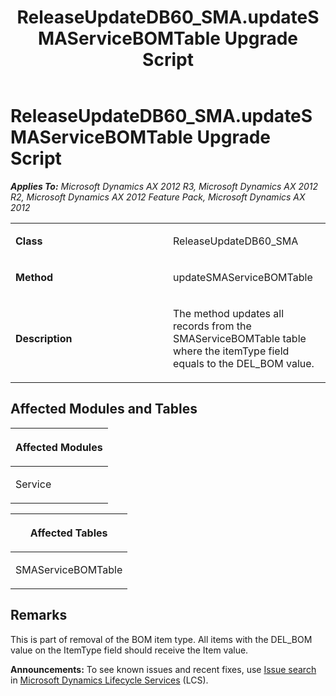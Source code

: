 ﻿---
title: ReleaseUpdateDB60_SMA.updateSMAServiceBOMTable Upgrade Script
TOCTitle: ReleaseUpdateDB60_SMA.updateSMAServiceBOMTable Upgrade Script
ms:assetid: 493a6fd0-b338-bd87-f0d7-18e3da2fe6b2
ms:mtpsurl: https://msdn.microsoft.com/en-us/library/JJ685348(v=AX.60)
ms:contentKeyID: 49708032
ms.date: 05/18/2015
mtps_version: v=AX.60
---

# ReleaseUpdateDB60\_SMA.updateSMAServiceBOMTable Upgrade Script 


_**Applies To:** Microsoft Dynamics AX 2012 R3, Microsoft Dynamics AX 2012 R2, Microsoft Dynamics AX 2012 Feature Pack, Microsoft Dynamics AX 2012_

<table>
<colgroup>
<col style="width: 50%" />
<col style="width: 50%" />
</colgroup>
<tbody>
<tr class="odd">
<td><p><strong>Class</strong></p></td>
<td><p>ReleaseUpdateDB60_SMA</p></td>
</tr>
<tr class="even">
<td><p><strong>Method</strong></p></td>
<td><p>updateSMAServiceBOMTable</p></td>
</tr>
<tr class="odd">
<td><p><strong>Description</strong></p></td>
<td><p>The method updates all records from the SMAServiceBOMTable table where the itemType field equals to the DEL_BOM value.</p></td>
</tr>
</tbody>
</table>


## Affected Modules and Tables

<table>
<colgroup>
<col style="width: 100%" />
</colgroup>
<thead>
<tr class="header">
<th><p>Affected Modules</p></th>
</tr>
</thead>
<tbody>
<tr class="odd">
<td><p>Service</p></td>
</tr>
</tbody>
</table>


<table>
<colgroup>
<col style="width: 100%" />
</colgroup>
<thead>
<tr class="header">
<th><p>Affected Tables</p></th>
</tr>
</thead>
<tbody>
<tr class="odd">
<td><p>SMAServiceBOMTable</p></td>
</tr>
</tbody>
</table>


## Remarks

This is part of removal of the BOM item type. All items with the DEL\_BOM value on the ItemType field should receive the Item value.

  
**Announcements:** To see known issues and recent fixes, use [Issue search](http://go.microsoft.com/fwlink/?linkid=389258) in [Microsoft Dynamics Lifecycle Services](http://go.microsoft.com/fwlink/?linkid=306505) (LCS).

